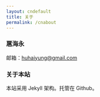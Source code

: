 ```yaml
---
layout: cndefault
title: 关于
permalink: /cnabout
---
```


### 扈海永

邮箱：[huhaiyung@gmail.com](mailto:huhaiyung@gmail.com) 

### 关于本站

本站采用 Jekyll 架构。托管在 Github。
